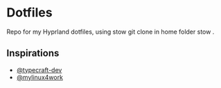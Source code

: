 
# Dotfiles

Repo for my Hyprland dotfiles, using stow
git clone in home folder
stow .



## Inspirations

- [@typecraft-dev](https://github.com/typecraft-dev/dotfiles)
- [@mylinux4work](https://github.com/mylinuxforwork/dotfiles)
